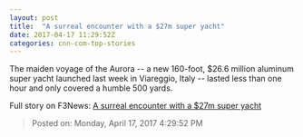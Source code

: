 ```yaml
---
layout: post
title:  "A surreal encounter with a $27m super yacht"
date: 2017-04-17 11:29:52Z
categories: cnn-com-top-stories
---
```


The maiden voyage of the Aurora -- a new 160-foot, $26.6 million aluminum super yacht launched last week in Viareggio, Italy -- lasted less than one hour and only covered a humble 500 yards.


Full story on F3News: [A surreal encounter with a $27m super yacht](http://www.f3nws.com/n/yE4DyE)

> Posted on: Monday, April 17, 2017 4:29:52 PM

